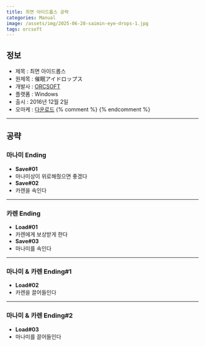 ```yaml
---
title: 최면 아이드롭스 공략
categories: Manual
image: /assets/img/2025-06-28-saimin-eye-drops-1.jpg
tags: orcsoft
---
```


## 정보

* 제목 : 최면 아이드롭스
* 원제목 : 催眠アイドロップス
* 개발사 : [ORCSOFT](/tags/orcsoft)
* 플랫폼 : Windows
* 출시 : 2016년 12월 2일
* 오마케 : [다운로드](/assets/omake/saimin-eye-drops.zip)
{% comment %}
{% endcomment %}

---

## 공략

### 마나미 Ending

* **Save#01**
* 마나미상이 위로해줬으면 좋겠다
* **Save#02**
* 카렌을 속인다

---

### 카렌 Ending

* **Load#01**
* 카렌에게 보상받게 한다
* **Save#03**
* 마나미를 속인다

---

### 마나미 & 카렌 Ending#1

* **Load#02**
* 카렌을 끌어들인다

---

### 마나미 & 카렌 Ending#2

* **Load#03**
* 마나미를 끌어들인다
